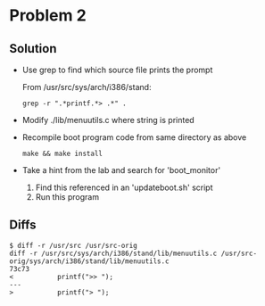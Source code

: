# Problem 2

## Solution
* Use grep to find which source file prints the prompt

    From /usr/src/sys/arch/i386/stand:
    ```
    grep -r ".*printf.*> .*" .
    ```

* Modify ./lib/menuutils.c where string is printed

* Recompile boot program code from same directory as above
    ```
    make && make install
    ```
    
* Take a hint from the lab and search for 'boot_monitor'
    1. Find this referenced in an 'updateboot.sh' script
    2. Run this program

## Diffs
```
$ diff -r /usr/src /usr/src-orig
diff -r /usr/src/sys/arch/i386/stand/lib/menuutils.c /usr/src-orig/sys/arch/i386/stand/lib/menuutils.c
73c73
<           printf(">> ");
---
>           printf("> ");
```    
